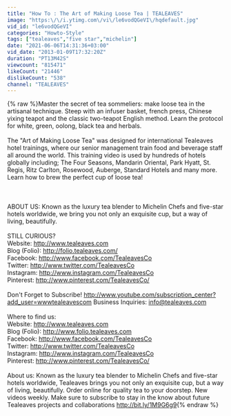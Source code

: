 ```yaml
---
title: "How To : The Art of Making Loose Tea | TEALEAVES"
image: "https:\/\/i.ytimg.com\/vi\/le6vodQGeVI\/hqdefault.jpg"
vid_id: "le6vodQGeVI"
categories: "Howto-Style"
tags: ["tealeaves","five star","michelin"]
date: "2021-06-06T14:31:36+03:00"
vid_date: "2013-01-09T17:32:20Z"
duration: "PT13M42S"
viewcount: "815471"
likeCount: "21446"
dislikeCount: "538"
channel: "TEALEAVES"
---
```

{% raw %}Master the secret of tea sommeliers: make loose tea in the artisanal technique.  Steep with an infuser basket, french press, Chinese yixing teapot and the classic two-teapot English method.  Learn the protocol for white, green, oolong, black tea and herbals.<br /><br />The &quot;Art of Making Loose Tea&quot; was designed for international Tealeaves hotel trainings, where our senior management train food and beverage staff all around the world. This training video is used by hundreds of hotels globally including; The Four Seasons, Mandarin Oriental, Park Hyatt, St. Regis, Ritz Carlton, Rosewood, Auberge, Standard Hotels and many more. Learn how to brew the perfect cup of loose tea!<br /><br /><br /><br />ABOUT US: Known as the luxury tea blender to Michelin Chefs and five-star hotels worldwide, we bring you not only an exquisite cup, but a way of living, beautifully. <br /><br />STILL CURIOUS?<br />Website: <a rel="nofollow" target="blank" href="http://www.tealeaves.com">http://www.tealeaves.com</a><br />Blog (Folio): <a rel="nofollow" target="blank" href="http://folio.tealeaves.com/">http://folio.tealeaves.com/</a><br />Facebook: <a rel="nofollow" target="blank" href="http://www.facebook.com/TealeavesCo">http://www.facebook.com/TealeavesCo</a><br />Twitter: <a rel="nofollow" target="blank" href="http://www.twitter.com/TealeavesCo">http://www.twitter.com/TealeavesCo</a><br />Instagram: <a rel="nofollow" target="blank" href="http://www.instagram.com/TealeavesCo">http://www.instagram.com/TealeavesCo</a><br />Pinterest: <a rel="nofollow" target="blank" href="http://www.pinterest.com/TealeavesCo/">http://www.pinterest.com/TealeavesCo/</a><br /><br />Don't Forget to Subscribe! <a rel="nofollow" target="blank" href="http://www.youtube.com/subscription_center?add_user=wwwtealeavescom">http://www.youtube.com/subscription_center?add_user=wwwtealeavescom</a> Business Inquiries: info@tealeaves.com<br /><br />Where to find us:<br />Website: <a rel="nofollow" target="blank" href="http://www.tealeaves.com">http://www.tealeaves.com</a><br />Blog (Folio): <a rel="nofollow" target="blank" href="http://www.folio.tealeaves.com">http://www.folio.tealeaves.com</a><br />Facebook: <a rel="nofollow" target="blank" href="http://www.facebook.com/TealeavesCo">http://www.facebook.com/TealeavesCo</a><br />Twitter: <a rel="nofollow" target="blank" href="http://www.twitter.com/TealeavesCo">http://www.twitter.com/TealeavesCo</a><br />Instagram: <a rel="nofollow" target="blank" href="http://www.instagram.com/TealeavesCo">http://www.instagram.com/TealeavesCo</a><br />Pinterest: <a rel="nofollow" target="blank" href="http://www.pinterest.com/TealeavesCo/">http://www.pinterest.com/TealeavesCo/</a><br /><br />About us: Known as the luxury tea blender to Michelin Chefs and five-star hotels worldwide, Tealeaves brings you not only an exquisite cup, but a way of living, beautifully. Order online for quality tea to your doorstep. New videos weekly. Make sure to subscribe to stay in the know about future Tealeaves projects and collaborations <a rel="nofollow" target="blank" href="http://bit.ly/1M9G6g9">http://bit.ly/1M9G6g9</a>{% endraw %}
